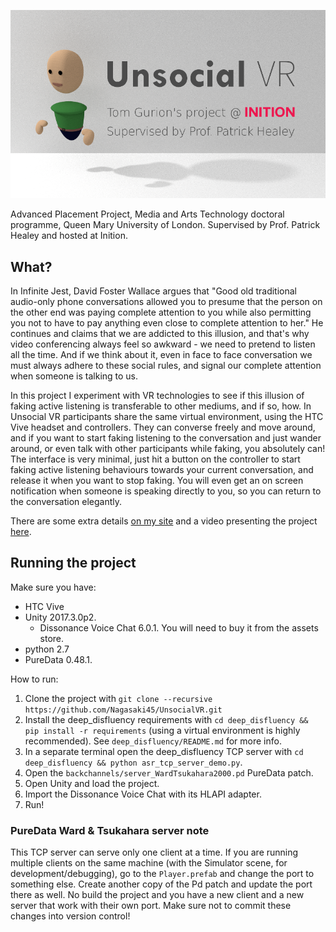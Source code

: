 ![logo](logo.png)

Advanced Placement Project, Media and Arts Technology doctoral programme, Queen Mary University of London. Supervised by Prof. Patrick Healey and hosted at Inition.

## What?

In Infinite Jest, David Foster Wallace argues that "Good old traditional audio-only phone conversations allowed you to presume that the person on the other end was paying complete attention to you while also permitting you not to have to pay anything even close to complete attention to her." He continues and claims that we are addicted to this illusion, and that's why video conferencing always feel so awkward - we need to pretend to listen all the time. And if we think about it, even in face to face conversation we must always adhere to these social rules, and signal our complete attention when someone is talking to us.

In this project I experiment with VR technologies to see if this illusion of faking active listening is transferable to other mediums, and if so, how. In Unsocial VR participants share the same virtual environment, using the HTC Vive headset and controllers. They can converse freely and move around, and if you want to start faking listening to the conversation and just wander around, or even talk with other participants while faking, you absolutely can! The interface is very minimal, just hit a button on the controller to start faking active listening behaviours towards your current conversation, and release it when you want to stop faking. You will even get an on screen notification when someone is speaking directly to you, so you can return to the conversation elegantly.

There are some extra details [on my site](http://www.tomgurion.me/unsocial-vr.html) and a video presenting the project [here](https://youtu.be/tqbtOL5R4fw).

## Running the project

Make sure you have:

- HTC Vive
- Unity 2017.3.0p2.
  - Dissonance Voice Chat 6.0.1. You will need to buy it from the assets store.
- python 2.7
- PureData 0.48.1.

How to run:

1. Clone the project with `git clone --recursive https://github.com/Nagasaki45/UnsocialVR.git`
1. Install the deep_disfluency requirements with `cd deep_disfluency && pip install -r requirements` (using a virtual environment is highly recommended). See `deep_disfluency/README.md` for more info.
1. In a separate terminal open the deep_disfluency TCP server with `cd deep_disfluency && python asr_tcp_server_demo.py`.
1. Open the `backchannels/server_WardTsukahara2000.pd` PureData patch.
1. Open Unity and load the project.
1. Import the Dissonance Voice Chat with its HLAPI adapter.
1. Run!

### PureData Ward & Tsukahara server note

This TCP server can serve only one client at a time. If you are running multiple clients on the same machine (with the Simulator scene, for development/debugging), go to the `Player.prefab` and change the port to something else. Create another copy of the Pd patch and update the port there as well. No build the project and you have a new client and a new server that work with their own port. Make sure not to commit these changes into version control!
